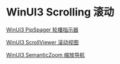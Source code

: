 # WinUI3 Scrolling 滚动

[WinUi3 PipSpager 轮播指示器](WinUI3%20Scrolling%20%E6%BB%9A%E5%8A%A8%201a981c5abf9d4aad94f42243236ee4a4/WinUi3%20PipSpager%20%E8%BD%AE%E6%92%AD%E6%8C%87%E7%A4%BA%E5%99%A8%204b88c546555447d99a9c1ee7db34d1d6.md) 

[WinUI3 ScrollViewer 滚动视图](WinUI3%20Scrolling%20%E6%BB%9A%E5%8A%A8%201a981c5abf9d4aad94f42243236ee4a4/WinUI3%20ScrollViewer%20%E6%BB%9A%E5%8A%A8%E8%A7%86%E5%9B%BE%2013cf5c2520aa448d9f05a6d726c903ac.md) 

[WinUI3 SemanticZoom 缩放导航](WinUI3%20Scrolling%20%E6%BB%9A%E5%8A%A8%201a981c5abf9d4aad94f42243236ee4a4/WinUI3%20SemanticZoom%20%E7%BC%A9%E6%94%BE%E5%AF%BC%E8%88%AA%20bf7ffc352a2344e7858c9fe18d937de9.md)
